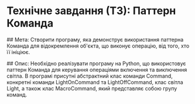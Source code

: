 # Технічне завдання (ТЗ): Паттерн Команда

## Мета:
Створити програму, яка демонструє використання паттерна Команда для відокремлення об'єкта, що виконує операцію, від того, хто її ініціює.

## Опис:
Необхідно реалізувати програму на Python, що використовує паттерн Команда для керування операціями включення та виключення світла. В програмі присутні абстрактний клас команди Command, конкретні команди LightOnCommand та LightOffCommand, клас світла Light, а також клас MacroCommand, який представляє собою групу команд.